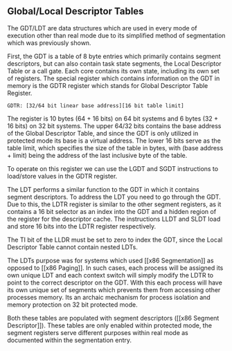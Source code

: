 ## Global/Local Descriptor Tables
The GDT/LDT are data structures which are used in every mode of execution other than real mode due to its simplified method of segmentation which was previously shown.

First, the GDT is a table of 8 byte entries which primarily contains segment descriptors, but can also contain task state segments, the Local Descriptor Table or a call gate. Each core contains its own state, including its own set of registers. The special register which contains information on the GDT in memory is the GDTR register which stands for Global Descriptor Table Register.

```
GDTR: [32/64 bit linear base address][16 bit table limit]
```

The register is 10 bytes (64 + 16 bits) on 64 bit systems and 6 bytes (32 + 16 bits) on 32 bit systems. The upper 64/32 bits contains the base address of the Global Descriptor Table, and since the GDT is only utilized in protected mode its base is a virtual address. The lower 16 bits serve as the table limit, which specifies the size of the table in bytes, with (base address + limit) being the address of the last inclusive byte of the table.

To operate on this register we can use the LGDT and SGDT instructions to load/store values in the GDTR register.

The LDT performs a similar function to the GDT in which it contains segment descriptors. To address the LDT you need to go through the GDT. Due to this, the LDTR register is similar to the other segment registers, as it contains a 16 bit selector as an index into the GDT and a hidden region of the register for the descriptor cache. The instructions LLDT and SLDT load and store 16 bits into the LDTR register respectively.

The TI bit of the LLDR must be set to zero to index the GDT, since the Local Descriptor Table cannot contain nested LDTs.

The LDTs purpose was for systems which used [[x86 Segmentation]] as opposed to [[x86 Paging]]. In such cases, each process will be assigned its own unique LDT and each context switch will simply modify the LDTR to point to the correct descriptor on the GDT. With this each process will have its own unique set of segments which prevents them from accessing other processes memory. Its an archaic mechanism for process isolation and memory protection on 32 bit protected mode.

Both these tables are populated with segment descriptors ([[x86 Segment Descriptor]]). These tables are only enabled within protected mode, the segment registers serve different purposes within real mode as documented within the segmentation entry.